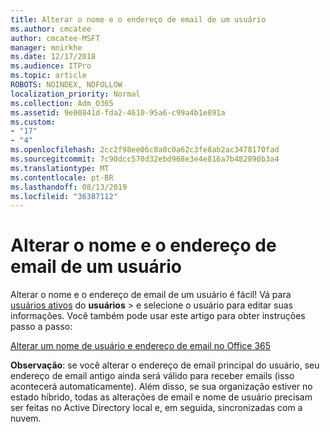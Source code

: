 ```yaml
---
title: Alterar o nome e o endereço de email de um usuário
ms.author: cmcatee
author: cmcatee-MSFT
manager: mnirkhe
ms.date: 12/17/2018
ms.audience: ITPro
ms.topic: article
ROBOTS: NOINDEX, NOFOLLOW
localization_priority: Normal
ms.collection: Adm_O365
ms.assetid: 9e00841d-fda2-4610-95a6-c99a4b1e891a
ms.custom:
- "17"
- "4"
ms.openlocfilehash: 2cc2f98ee06c8a0c0a62c3fe8ab2ac3478170fad
ms.sourcegitcommit: 7c90dcc570d32ebd968e3e4e816a7b482890b3a4
ms.translationtype: MT
ms.contentlocale: pt-BR
ms.lasthandoff: 08/13/2019
ms.locfileid: "36387112"
---
```

# <a name="change-a-users-name-and-email-address"></a>Alterar o nome e o endereço de email de um usuário

Alterar o nome e o endereço de email de um usuário é fácil! Vá para [usuários ativos](https://go.microsoft.com/fwlink/p/?linkid=834822) do **usuários** \> e selecione o usuário para editar suas informações. Você também pode usar este artigo para obter instruções passo a passo:
  
[Alterar um nome de usuário e endereço de email no Office 365](https://docs.microsoft.com/en-us/office365/admin/add-users/change-a-user-name-and-email-address)
  
 **Observação**: se você alterar o endereço de email principal do usuário, seu endereço de email antigo ainda será válido para receber emails (isso acontecerá automaticamente). Além disso, se sua organização estiver no estado híbrido, todas as alterações de email e nome de usuário precisam ser feitas no Active Directory local e, em seguida, sincronizadas com a nuvem.
